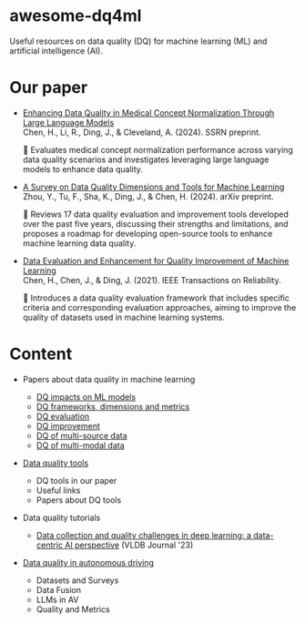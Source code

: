 # awesome-dq4ml
Useful resources on data quality (DQ) for machine learning (ML) and artificial intelligence (AI). 

# Our paper
- [Enhancing Data Quality in Medical Concept Normalization Through Large Language Models](https://papers.ssrn.com/sol3/papers.cfm?abstract_id=4979696)  
  Chen, H., Li, R., Ding, J., & Cleveland, A. (2024). SSRN preprint.  

  🔹 Evaluates medical concept normalization performance across varying data quality scenarios and investigates leveraging large language models to enhance data quality.
  
- [A Survey on Data Quality Dimensions and Tools for Machine Learning](https://arxiv.org/abs/2406.19614)  
  Zhou, Y., Tu, F., Sha, K., Ding, J., & Chen, H. (2024). arXiv preprint.

  🔹 Reviews 17 data quality evaluation and improvement tools developed over the past five years, discussing their strengths and limitations, and proposes a roadmap for developing open-source tools to enhance machine learning data quality. 

- [Data Evaluation and Enhancement for Quality Improvement of Machine Learning](https://ieeexplore.ieee.org/document/9417095/)  
  Chen, H., Chen, J., & Ding, J. (2021). IEEE Transactions on Reliability.

  🔹 Introduces a data quality evaluation framework that includes specific criteria and corresponding evaluation approaches, aiming to improve the quality of datasets used in machine learning systems. 



# Content

- Papers about data quality in machine learning
  - [DQ impacts on ML models](Paper_list/Data_quality_impacts_on_ML_models.md)
  - [DQ frameworks, dimensions and metrics](Paper_list/DQ_frameworks_dimensions_and_metrics.md)
  - [DQ evaluation](Paper_list/Data_quality_evaluation.md)
  - [DQ improvement](Paper_list/Data_quality_improvement.md)
  - [DQ of multi-source data](Paper_list/DQ_of_multi-source_data.md)
  - [DQ of multi-modal data](Paper_list/DQ_of_multi-modal_data.md)
  
- [Data quality tools](Data_quality_tools.md)
  - DQ tools in our paper
  - Useful links
  - Papers about DQ tools

- Data quality tutorials
  - [Data collection and quality challenges in deep learning: a data-centric AI perspective](https://link.springer.com/article/10.1007/s00778-022-00775-9) (VLDB Journal '23)
 
- [Data quality in autonomous driving](Data_quality_in_AV.md)
  - Datasets and Surveys
  - Data Fusion
  - LLMs in AV
  - Quality and Metrics
